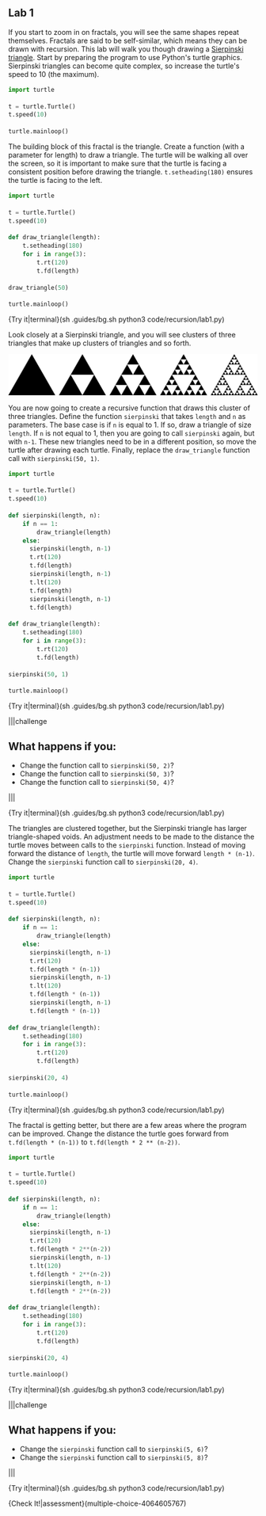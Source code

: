 ## Lab 1

If you start to zoom in on fractals, you will see the same shapes repeat themselves. Fractals are said to be self-similar, which means they can be drawn with recursion. This lab will walk you though drawing a [Sierpinski triangle](https://en.wikipedia.org/wiki/Sierpi%C5%84ski_triangle). Start by preparing the program to use Python's turtle graphics. Sierpinski triangles can become quite complex, so increase the turtle's speed to 10 (the maximum).

```python
import turtle

t = turtle.Turtle()
t.speed(10)

turtle.mainloop()
```

The building block of this fractal is the triangle. Create a function (with a parameter for length) to draw a triangle. The turtle will be walking all over the screen, so it is important to make sure that the turtle is facing a consistent position before drawing the triangle. `t.setheading(180)` ensures the turtle is facing to the left.

```python
import turtle

t = turtle.Turtle()
t.speed(10)
         
def draw_triangle(length):
    t.setheading(180)      
    for i in range(3):     
        t.rt(120)          
        t.fd(length)

draw_triangle(50)

turtle.mainloop()
```

{Try it|terminal}(sh .guides/bg.sh python3 code/recursion/lab1.py)

Look closely at a Sierpinski triangle, and you will see clusters of three triangles that make up clusters of triangles and so forth.

![Sierpinski Triangle Evolution](.guides/images/Sierpinski_triangle_evolution.svg)

You are now going to create a recursive function that draws this cluster of three triangles. Define the function `sierpinski` that takes `length` and `n` as parameters. The base case is if `n` is equal to 1. If so, draw a triangle of size `length`. If `n` is not equal to 1, then you are going to call `sierpinski` again, but with `n-1`. These new triangles need to be in a different position, so move the turtle after drawing each turtle. Finally, replace the `draw_triangle` function call with `sierpinski(50, 1)`.

```python
import turtle

t = turtle.Turtle()
t.speed(10)

def sierpinski(length, n):
    if n == 1:
        draw_triangle(length)
    else:
      sierpinski(length, n-1)
      t.rt(120)
      t.fd(length)
      sierpinski(length, n-1)
      t.lt(120)               
      t.fd(length) 
      sierpinski(length, n-1)
      t.fd(length)  
         
def draw_triangle(length):
    t.setheading(180)      
    for i in range(3):     
        t.rt(120)          
        t.fd(length)

sierpinski(50, 1)

turtle.mainloop()
```

{Try it|terminal}(sh .guides/bg.sh python3 code/recursion/lab1.py)

|||challenge
## What happens if you:
* Change the function call to `sierpinski(50, 2)`?
* Change the function call to `sierpinski(50, 3)`?
* Change the function call to `sierpinski(50, 4)`?

|||

{Try it|terminal}(sh .guides/bg.sh python3 code/recursion/lab1.py)

The triangles are clustered together, but the Sierpinski triangle has larger triangle-shaped voids. An adjustment needs to be made to the distance the turtle moves between calls to the `sierpinski` function. Instead of moving forward the distance of `length`, the turtle will move forward `length * (n-1)`. Change the `sierpinski` function call to `sierpinski(20, 4)`.

```python
import turtle

t = turtle.Turtle()
t.speed(10)

def sierpinski(length, n):
    if n == 1:
        draw_triangle(length)
    else:
      sierpinski(length, n-1)
      t.rt(120)
      t.fd(length * (n-1))
      sierpinski(length, n-1)
      t.lt(120)               
      t.fd(length * (n-1)) 
      sierpinski(length, n-1)
      t.fd(length * (n-1))  
         
def draw_triangle(length):
    t.setheading(180)      
    for i in range(3):     
        t.rt(120)          
        t.fd(length)

sierpinski(20, 4)

turtle.mainloop()
```

{Try it|terminal}(sh .guides/bg.sh python3 code/recursion/lab1.py)

The fractal is getting better, but there are a few areas where the program can be improved. Change the distance the turtle goes forward from `t.fd(length * (n-1))` to `t.fd(length * 2 ** (n-2))`.

```python
import turtle

t = turtle.Turtle()
t.speed(10)

def sierpinski(length, n):
    if n == 1:
        draw_triangle(length)
    else:
      sierpinski(length, n-1)
      t.rt(120)
      t.fd(length * 2**(n-2))
      sierpinski(length, n-1)
      t.lt(120)               
      t.fd(length * 2**(n-2)) 
      sierpinski(length, n-1)
      t.fd(length * 2**(n-2))  
         
def draw_triangle(length):
    t.setheading(180)      
    for i in range(3):     
        t.rt(120)          
        t.fd(length)

sierpinski(20, 4)

turtle.mainloop()
```

{Try it|terminal}(sh .guides/bg.sh python3 code/recursion/lab1.py)

|||challenge
## What happens if you:
* Change the `sierpinski` function call to `sierpinski(5, 6)`?
* Change the `sierpinski` function call to `sierpinski(5, 8)`?

|||

{Try it|terminal}(sh .guides/bg.sh python3 code/recursion/lab1.py)

{Check It!|assessment}(multiple-choice-4064605767)
